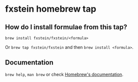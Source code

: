 # fxstein homebrew tap

## How do I install formulae from this tap?

`brew install fxstein/fxstein/<formula>`

Or `brew tap fxstein/fxstein` and then `brew install <formula>`.

## Documentation

`brew help`, `man brew` or check [Homebrew's documentation](https://docs.brew.sh).

